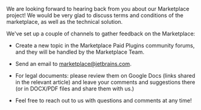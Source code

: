 [//]: # (title: How do I provide feedback?)

We are looking forward to hearing back from you about our Marketplace project! We would be very glad to discuss terms and conditions of the marketplace, as well as the technical solution.

We've set up a couple of channels to gather feedback on the Marketplace:

[//]: # (TODO ADD LINKS)
* Create a new topic in the Marketplace Paid Plugins community forums, and they will be handled by the Marketplace Team.

* Send an email to [marketplace@jetbrains.com](mailto:marketplace@jetbrains.com).

[//]: # (TODO ADD LINKS)
* For legal documents: please review them on Google Docs (links shared in the relevant article) and leave your comments and suggestions there (or in DOCX/PDF files and share them with us.)

* Feel free to reach out to us with questions and comments at any time!
